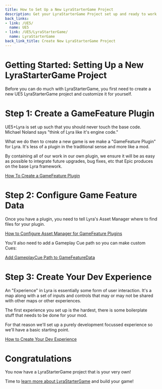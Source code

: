 ```yaml
---
title: How to Set Up a New LyraStarterGame Project
description: Get your LyraStarterGame Project set up and ready to work in
back_links:
- link: /UE5/
  name: UE5
- link: /UE5/LyraStarterGame/
  name: LyraStarterGame
back_link_title: Create New LyraStarterGame Project
---
```



# Getting Started: Setting Up a New LyraStarterGame Project

Before you can do much with LyraStarterGame, you first need to create a new UE5 LyraStarterGame project and customize
it for yourself.


# Step 1: Create a GameFeature Plugin

UE5+Lyra is set up such that you should never touch the base code.  Michael Noland says "think of Lyra like it's engine code."

What we do then to create a new game is we make a "GameFeature Plugin" for Lyra.  It's less of a plugin in the
traditional sense and more like a mod.

By containing all of our work in our own plugin, we ensure it will be as easy as possible to integrate future upgrades,
bug fixes, etc that Epic produces on the base Lyra framework.

[How To Create a GameFeature Plugin](./How-To-Create-a-GameFeature-Plugin)


# Step 2: Configure Game Feature Data

Once you have a plugin, you need to tell Lyra's Asset Manager where to find files for your plugin.

[How to Configure Asset Manager for GameFeature Plugins](./Setup/GameFeatureData-AssetManager)

You'll also need to add a Gameplay Cue path so you can make custom Cues:

[Add GameplayCue Path to GameFeatureData](./Setup/GameFeatureData-AddGameplayCuePath)


# Step 3: Create Your Dev Experience

An "Experience" in Lyra is essentially some form of user interaction.  It's a map along with a set of inputs and
controls that may or may not be shared with other maps or other experiences.

The first experience you set up is the hardest, there is some boilerplate stuff that needs to be done for your mod.

For that reason we'll set up a purely development focussed experience so we'll have a basic starting point.

[How to Create Your Dev Experience](./How-To-Create-New-GameFeature-Dev-Experience)


# Congratulations

You now have a LyraStarterGame project that is your very own!

Time to [learn more about LyraStarterGame](/UE5/LyraStarterGame/) and build your game!
